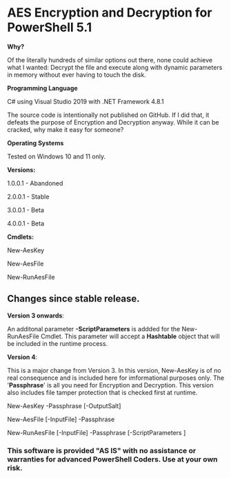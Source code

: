 # AES Encryption and Decryption for PowerShell 5.1

**Why?**

Of the literally hundreds of similar options out there, none could achieve what I wanted: Decrypt the file and execute along with dynamic parameters in memory without ever having to touch the disk.

**Programming Language**

C# using Visual Studio 2019 with .NET Framework 4.8.1 

The source code is intentionally not published on GitHub.  If I did that, it defeats the purpose of Encryption and Decryption anyway.  While it can be cracked, why make it easy for someone?

**Operating Systems**

Tested on Windows 10 and 11 only.

**Versions:**

1.0.0.1 - Abandoned

2.0.0.1 - Stable

3.0.0.1 - Beta

4.0.0.1 - Beta

**Cmdlets:**

New-AesKey

New-AesFile

New-RunAesFile

## Changes since stable release.

**Version 3 onwards**:

An additonal parameter **-ScriptParameters** is addded for the New-RunAesFile Cmdlet.  This parameter will accept a **Hashtable** object that will be included in the runtime process.

**Version 4**: 

This is a major change from Version 3. In this version, New-AesKey is of no real consequence and is included here for imformational purposes only. The '**Passphrase**' is all you need for Encryption and Decryption. This version also includes file tamper protection that is checked first at runtime.

New-AesKey -Passphrase <string> [-OutputSalt] 

New-AesFile [-InputFile] <string> -Passphrase <string> 

New-RunAesFile [-InputFile] <string> -Passphrase <string> [-ScriptParameters <hashtable>] 


### This software is provided "AS IS" with no assistance or warranties for advanced PowerShell Coders. Use at your own risk.
